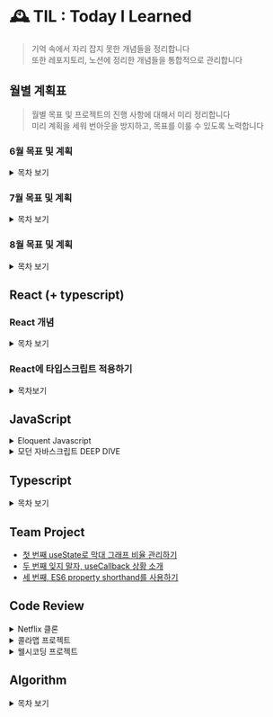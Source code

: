 # 🕰 TIL : Today I Learned

> 기억 속에서 자리 잡지 못한 개념들을 정리합니다 <br/>
> 또한 레포지토리, 노션에 정리한 개념들을 통합적으로 관리합니다

## 월별 계획표

> 월별 목표 및 프로젝트의 진행 사항에 대해서 미리 정리합니다 <br/>
> 미리 계획을 세워 번아웃을 방지하고, 목표를 이룰 수 있도록 노력합니다

### 6월 목표 및 계획

<details>
<summary>목차 보기</summary>

<p>React</p>

- [x] 타입스크립트 리덕스 사가 적용 로직 정리
- [x] 리액트 개념 TIL에 정리

<p>Netflix clone project</p>

- [x] netflix 클론 프로젝트 부족한 부분 정리하기
- [x] netflix 클론 프로젝트 타입스크립트 환경에서 리덕스 사가 적용하기
- [x] netflix 클론 프로젝트 배포하기 (netflify)

<p>colamap project</p>

- [x] colamap 프로젝트 커스텀 오버레이 구현 (더미 데이터를 통해 배열 형식으로 받아온 배열을 렌더링하기) > 마커 이미지로 표현
- [x] colamap 프로젝트 백엔드 서버와 연결
- [x] colamap 프로젝트 가게별 세부 페이지 구현
</details>

### 7월 목표 및 계획

<details>
<summary>목차 보기</summary>

### JavaScript

- [x] 모던 자바스크립트 Deep Dive 1회독 및 정리(개강 전 까지) [진행중]

### Algorithm

~~바닐라 JS를 사용하여 알고리즘 공부 시작 (개강 전 까지 1회독)~~

<b>자바스크립트 개념 및 프로젝트 배포를 위해 잠시 중단</b>

### colamap project

~~팀원간 피드백 및 1차 배포 (7월까지)~~

<b>작업 중이나 8월 중순까지 되어야 끝날 것 같음</b>

</details>

### 8월 목표 및 계획

<details>
<summary>목차 보기</summary>

### JavaScript

- [ ] 모던 자바스크립트 Deep Dive 1회독 및 정리

### colamap project

- [ ] 콜라맵 프로젝트 작업 마무리 및 배포

### 빗썸 테크아카데미

~~지원 결과 08.09일 발표로 후에 계획 변동 예정~~

<details>
<summary>결과 보기</summary>

### 🔥합격

<img width="400" src="./images/1.PNG" alt="🔥합격"/>

<br/>

<p>빠르게 자바스크립트 1회독을 9월 중순까지 마치고 알고리즘을 병행하여 취업 준비를 하는 방향으로 설정 🥲 </p>

</details>

</details>

## React (+ typescript)

### React 개념

<details>
<summary>목차 보기</summary>

- <a href="https://github.com/junh0328/TIL/tree/master/React#Chapter-1-%EB%A6%AC%EC%95%A1%ED%8A%B8-%EC%8B%9C%EC%9E%91">Chapter 1, 리액트 시작</a>
- <a href="https://github.com/junh0328/TIL/tree/master/React#Chapter-2-JSX">Chapter 2, JSX</a>
- <a href="https://github.com/junh0328/TIL/tree/master/React#Chapter-3-%EC%BB%B4%ED%8F%AC%EB%84%8C%ED%8A%B8">Chapter 3, 컴포넌트</a>
- <a href="https://github.com/junh0328/TIL/tree/master/React#Chapter4-Event-Handling">Chapter 4, Event Handling</a>
- <a href="https://github.com/junh0328/TIL/blob/master/React/readme.md#Chapter-5-ref-DOM%EC%97%90-%EC%9D%B4%EB%A6%84-%EB%8B%AC%EA%B8%B0">Chapter 5, ref DOM에 이름 달기</a>
- <a href="https://github.com/junh0328/TIL/blob/master/React/readme.md#Chapter-6-%EC%BB%B4%ED%8F%AC%EB%84%8C%ED%8A%B8-%EB%B0%98%EB%B3%B5">Chapter 6, 컴포넌트 반복</a>
- <a href="https://github.com/junh0328/TIL/blob/master/React/readme.md#Chapter-7-%EC%BB%B4%ED%8F%AC%EB%84%8C%ED%8A%B8%EC%9D%98-%EB%9D%BC%EC%9D%B4%ED%94%84%EC%82%AC%EC%9D%B4%ED%81%B4-%EB%A9%94%EC%84%9C%EB%93%9C">Chapter 7, 컴포넌트의 라이프사이클 메서드</a>
- <a href="https://github.com/junh0328/TIL/tree/master/React#Chapter-8-Hooks">Chapter 8, Hooks</a>
- <a href="https://github.com/junh0328/TIL/tree/master/React#Chapter-9-%EC%BB%B4%ED%8F%AC%EB%84%8C%ED%8A%B8-%EC%8A%A4%ED%83%80%EC%9D%BC%EB%A7%81">Chapter 9, 컴포넌트 스타일링</a>
- <a href="https://github.com/junh0328/TIL/tree/master/React#Chapter-13-%EB%A6%AC%EC%95%A1%ED%8A%B8-%EB%9D%BC%EC%9A%B0%ED%84%B0%EB%A1%9C-SPA-%EA%B0%9C%EB%B0%9C%ED%95%98%EA%B8%B0">Chapter 13, 리액트 라우터로 SPA 개발하기</a>
- <a href="https://github.com/junh0328/TIL/tree/master/React#Chapter-14-%EC%99%B8%EB%B6%80-API%EB%A5%BC-%EC%97%B0%EB%8F%99%ED%95%98%EC%97%AC-%EB%89%B4%EC%8A%A4-%EB%B7%B0%EC%96%B4-%EB%A7%8C%EB%93%A4%EA%B8%B0">Chapter 14, 외부 API를 연동하여 뉴스 뷰어 만들기</a>
- <a href="https://github.com/junh0328/TIL/tree/master/React#Chapter-16-%EB%A6%AC%EB%8D%95%EC%8A%A4-%EB%9D%BC%EC%9D%B4%EB%B8%8C%EB%9F%AC%EB%A6%AC-%EC%9D%B4%ED%95%B4%ED%95%98%EA%B8%B0">Chapter 16, 리덕스 라이브러리 이해하기</a>
- <a href="https://github.com/junh0328/TIL/tree/master/React#Chapter-17-%EB%A6%AC%EB%8D%95%EC%8A%A4%EB%A5%BC-%EC%82%AC%EC%9A%A9%ED%95%9C-%EB%A6%AC%EC%95%A1%ED%8A%B8-%EC%83%81%ED%83%9C-%EA%B4%80%EB%A6%AC-%EC%95%A0%ED%94%8C%EB%A6%AC%EC%BC%80%EC%9D%B4%EC%85%98">Chapter 17, 리덕스를 사용한 리액트 상태 관리 애플리케이션</a>
- <a href="https://github.com/junh0328/TIL/tree/master/React#Chapter-18-%EB%A6%AC%EB%8D%95%EC%8A%A4-%EB%AF%B8%EB%93%A4%EC%9B%A8%EC%96%B4%EB%A5%BC-%ED%86%B5%ED%95%9C-%EB%B9%84%EB%8F%99%EA%B8%B0-%EC%9E%91%EC%97%85-%EA%B4%80%EB%A6%AC">Chapter 18, 리덕스 미들웨어를 통한 비동기 작업 관리</a>
- <a href="https://github.com/junh0328/TIL/tree/master/React#Chapter-19-%EC%BD%94%EB%93%9C-%EC%8A%A4%ED%94%8C%EB%A6%AC%ED%8C%85">Chapter 19, 코드 스플리팅</a>
- <a href="https://github.com/junh0328/TIL/tree/master/React#Chapter-20-%EC%84%9C%EB%B2%84-%EC%82%AC%EC%9D%B4%EB%93%9C-%EB%A0%8C%EB%8D%94%EB%A7%81">Chpater 20, 서버 사이드 렌더링</a>

</details>

### React에 타입스크립트 적용하기

<details>
<summary>목차보기</summary>

- <a href="https://github.com/junh0328/learning_typescript/blob/master/ReactByTS/readme.md#-todolist">todolist에 타입스크립트 환경 적용하기</a>
- <a href="https://github.com/junh0328/learning_typescript/blob/master/ReactByTS/readme.md#-todo-redux">todolist에 타입스크립트 리덕스 적용하기</a>
- <a href="https://github.com/junh0328/learning_typescript/blob/master/ReactByTS/readme.md#-redux-thunk">타입스크립트 환경에서 thunk 미들웨어 사용하기</a>
- <a href="https://github.com/junh0328/learning_typescript/blob/master/ReactByTS/readme.md#-redux-saga">리덕스-사가 보일러플레이트 만들어보기</a>

</details>

## JavaScript

<details>

<summary>Eloquent Javascript</summary>

- <a href="https://github.com/junh0328/upgrade_javascript/tree/master/BASIC#Chapter-1-%EC%9E%90%EB%B0%94%EC%8A%A4%ED%81%AC%EB%A6%BD%ED%8A%B8%EB%9E%80">Chapter 1, 자바스크립트란</a>
- <a href="https://github.com/junh0328/upgrade_javascript/tree/master/BASIC#Chapter-2-%ED%94%84%EB%A1%9C%EA%B7%B8%EB%9E%A8-%EA%B5%AC%EC%A1%B0">Chapter 2, 프로그램 구조</a>
- <a href="https://github.com/junh0328/upgrade_javascript/tree/master/BASIC#Chapter-3-%ED%95%A8%EC%88%98">Chapter 3, 함수</a>
- <a href="https://github.com/junh0328/upgrade_javascript/tree/master/BASIC#Chapter-4-%EA%B0%9D%EC%B2%B4%EC%99%80-%EB%B0%B0%EC%97%B4-%EC%9E%90%EB%A3%8C-%EA%B5%AC%EC%A1%B0">Chapter 4, 객체와 배열 자료 구조</a>
- <a href="https://github.com/junh0328/upgrade_javascript/tree/master/BASIC#Chapter-6-%EA%B0%9D%EC%B2%B4%EC%9D%98-%EC%9D%B4%EC%A4%91-%EC%83%9D%ED%99%9C">Chapter 6, 객체의 이중 생활</a>
- <a href="https://github.com/junh0328/upgrade_javascript/tree/master/BASIC#Chapter-8-%EB%B2%84%EA%B7%B8%EC%99%80-%EC%98%A4%EB%A5%98">Chapter 8, 버그와 오류</a>
- <a href="https://github.com/junh0328/upgrade_javascript/tree/master/BASIC#Chapter-10-%EB%AA%A8%EB%93%88">Chapter 10, 모듈</a>
- <a href="https://github.com/junh0328/upgrade_javascript/tree/master/BASIC#Chapter-11-%EB%B9%84%EB%8F%99%EA%B8%B0-%ED%94%84%EB%A1%9C%EA%B7%B8%EB%9E%98%EB%B0%8D">Chapter 11, 비동기 프로그래밍</a>
- <a href="https://github.com/junh0328/upgrade_javascript/tree/master/BASIC#Chapter-13-%EC%9E%90%EB%B0%94%EC%8A%A4%ED%81%AC%EB%A6%BD%ED%8A%B8%EC%99%80-%EB%B8%8C%EB%9D%BC%EC%9A%B0%EC%A0%80">Chapter 13, 자바스크립트와 브라우저</a>

</details>

<details>

<summary>모던 자바스크립트 DEEP DIVE</summary>

- <a href="https://github.com/junh0328/upgrade_javascript/tree/master/DEEPDIVE#1%EC%9E%A5-%ED%94%84%EB%A1%9C%EA%B7%B8%EB%9E%98%EB%B0%8D">프로그래밍</a>
- <a href="https://github.com/junh0328/upgrade_javascript/tree/master/DEEPDIVE#2%EC%9E%A5-%EC%9E%90%EB%B0%94%EC%8A%A4%ED%81%AC%EB%A6%BD%ED%8A%B8%EB%9E%80">자바스크립트란?</a>
- <a href="https://github.com/junh0328/upgrade_javascript/tree/master/DEEPDIVE#3%EC%9E%A5-%EC%9E%90%EB%B0%94%EC%8A%A4%ED%81%AC%EB%A6%BD%ED%8A%B8-%EA%B0%9C%EB%B0%9C-%ED%99%98%EA%B2%BD%EA%B3%BC-%EC%8B%A4%ED%96%89-%EB%B0%A9%EB%B2%95">자바스크립트 개발 환경과 실행 방법</a>
- <a href="https://github.com/junh0328/upgrade_javascript/tree/master/DEEPDIVE#4%EC%9E%A5-%EB%B3%80%EC%88%98">변수</a>
- <a href="https://github.com/junh0328/upgrade_javascript/tree/master/DEEPDIVE#5%EC%9E%A5-%ED%91%9C%ED%98%84%EC%8B%9D%EA%B3%BC-%EB%AC%B8">표현식과 문</a>
- <a href="https://github.com/junh0328/upgrade_javascript/tree/master/DEEPDIVE#6%EC%9E%A5-%EB%8D%B0%EC%9D%B4%ED%84%B0-%ED%83%80%EC%9E%85">데이터 타입</a>
- <a href="https://github.com/junh0328/upgrade_javascript/tree/master/DEEPDIVE#8%EC%9E%A5-%EC%A0%9C%EC%96%B4%EB%AC%B8">제어문</a>
- <a href="https://github.com/junh0328/upgrade_javascript/tree/master/DEEPDIVE#9%EC%9E%A5-%ED%83%80%EC%9E%85%EB%B3%80%ED%99%98%EA%B3%BC-%EB%8B%A8%EC%B6%95-%ED%8F%89%EA%B0%80">타입변환과 단축 평가</a>
- <a href="https://github.com/junh0328/upgrade_javascript/tree/master/DEEPDIVE#10%EC%9E%A5-%EA%B0%9D%EC%B2%B4-%EB%A6%AC%ED%84%B0%EB%9F%B4">객체 리터럴</a>
- <a href="https://github.com/junh0328/upgrade_javascript/tree/master/DEEPDIVE#11%EC%9E%A5-%EC%9B%90%EC%8B%9C-%EA%B0%92%EA%B3%BC-%EA%B0%9D%EC%B2%B4-%EB%B9%84%EA%B5%90">원시 값과 객체 비교</a>
- <a href="https://github.com/junh0328/upgrade_javascript/tree/master/DEEPDIVE#12%EC%9E%A5-%ED%95%A8%EC%88%98">함수</a>
- <a href="https://github.com/junh0328/upgrade_javascript/tree/master/DEEPDIVE#13%EC%9E%A5-%EC%8A%A4%EC%BD%94%ED%94%84">스코프</a>
- <a href="https://github.com/junh0328/upgrade_javascript/tree/master/DEEPDIVE#14%EC%9E%A5-%EC%A0%84%EC%97%AD-%EB%B3%80%EC%88%98%EC%9D%98-%EB%AC%B8%EC%A0%9C%EC%A0%90">전역 변수의 문제점</a>
- <a href="https://github.com/junh0328/upgrade_javascript/tree/master/DEEPDIVE#15%EC%9E%A5-let,-const-%ED%82%A4%EC%9B%8C%EB%93%9C%EC%99%80-%EB%B8%94%EB%A1%9D-%EB%A0%88%EB%B2%A8-%EC%8A%A4%EC%BD%94%ED%94%84">let, const 키워드와 블록 레벨 스코프</a>
- <a href="https://github.com/junh0328/upgrade_javascript/blob/master/DEEPDIVE/readme2.md#17%EC%9E%A5-%EC%83%9D%EC%84%B1%EC%9E%90-%ED%95%A8%EC%88%98%EC%97%90-%EC%9D%98%ED%95%9C-%EA%B0%9D%EC%B2%B4-%EC%83%9D%EC%84%B1">생성자 함수에 의한 객체 생성</a>
- <a href="https://github.com/junh0328/upgrade_javascript/blob/master/DEEPDIVE/readme2.md#18%EC%9E%A5-%ED%95%A8%EC%88%98%EC%99%80-%EC%9D%BC%EA%B8%89-%EA%B0%9D%EC%B2%B4">함수와 일급 객체</a>
- <a href="https://github.com/junh0328/upgrade_javascript/blob/master/DEEPDIVE/readme2.md#19%EC%9E%A5-%ED%94%84%EB%A1%9C%ED%86%A0%ED%83%80%EC%9E%85">프로토타입</a>
- <a href="https://github.com/junh0328/upgrade_javascript/blob/master/DEEPDIVE/readme2.md#20%EC%9E%A5-strict-mode">strict mode</a>
- <a href="https://github.com/junh0328/upgrade_javascript/blob/master/DEEPDIVE/readme2.md#21%EC%9E%A5-%EB%B9%8C%ED%8A%B8%EC%9D%B8-%EA%B0%9D%EC%B2%B4">빌트인 객체</a>
- <a href="https://github.com/junh0328/upgrade_javascript/blob/master/DEEPDIVE/readme2.md#22%EC%9E%A5-this">this</a>
- <a href="https://github.com/junh0328/upgrade_javascript/blob/master/DEEPDIVE/readme2.md#23%EC%9E%A5-%EC%8B%A4%ED%96%89-%EC%BB%A8%ED%85%8D%EC%8A%A4%ED%8A%B8">실행 컨텍스트</a>
- <a href="https://github.com/junh0328/upgrade_javascript/blob/master/DEEPDIVE/readme3.md#24%EC%9E%A5-%ED%81%B4%EB%A1%9C%EC%A0%80">클로저</a>
- <a href="https://github.com/junh0328/upgrade_javascript/blob/master/DEEPDIVE/readme3.md#25%EC%9E%A5-%ED%81%B4%EB%9E%98%EC%8A%A4">클래스</a>
- <a href="https://github.com/junh0328/upgrade_javascript/blob/master/DEEPDIVE/readme3.md#26%EC%9E%A5-ES6-%ED%95%A8%EC%88%98%EC%9D%98-%EC%B6%94%EA%B0%80-%EA%B8%B0%EB%8A%A5">ES6 함수의 추가 기능</a>
- <a href="https://github.com/junh0328/upgrade_javascript/blob/master/DEEPDIVE/readme4.md#27%EC%9E%A5-%EB%B0%B0%EC%97%B4">배열</a>
- <a href="https://github.com/junh0328/upgrade_javascript/blob/master/DEEPDIVE/readme4.md#28%EC%9E%A5-Number">Number</a>
- <a href="https://github.com/junh0328/upgrade_javascript/blob/master/DEEPDIVE/readme4.md#29%EC%9E%A5-Math">Math</a>
- <a href="https://github.com/junh0328/upgrade_javascript/blob/master/DEEPDIVE/readme4.md#30%EC%9E%A5-Date">Date</a>
- <a href="https://github.com/junh0328/upgrade_javascript/blob/master/DEEPDIVE/readme4.md#31%EC%9E%A5-RegExp">RegExp</a>
- <a href="https://github.com/junh0328/upgrade_javascript/blob/master/DEEPDIVE/readme4.md#32%EC%9E%A5-String">String</a>
</details>

## Typescript

<details>
<summary>목차 보기</summary>

- <a href="https://github.com/junh0328/learning_typescript#-%ED%8A%B9%EC%A7%95">타입스크립트 특징</a>
- <a href="https://github.com/junh0328/learning_typescript#-%EC%82%AC%EC%9A%A9%EB%B2%95">사용법</a>
- <a href="https://github.com/junh0328/learning_typescript#-%ED%83%80%EC%9E%85-%EC%B6%94%EB%A1%A0">타입 추론</a>
- <a href="https://github.com/junh0328/learning_typescript#-%ED%83%80%EC%9E%85-%EB%AA%85%EC%8B%9C">타입 명시</a>
- <a href="https://github.com/junh0328/learning_typescript#-%EC%9D%B8%ED%84%B0%ED%8E%98%EC%9D%B4%EC%8A%A4%EB%A1%9C-%EA%B0%9D%EC%B2%B4-%EA%B5%AC%EC%A1%B0-%EC%A0%95%EC%9D%98%ED%95%98%EA%B8%B0">인터페이스로 객체 구조 정의하기</a>
- <a href="https://github.com/junh0328/learning_typescript#-%EC%97%B4%EA%B1%B0%ED%98%95%EA%B3%BC-%EB%A6%AC%ED%84%B0%EB%9F%B4-%ED%83%80%EC%9E%85">열거형과 리터럴 타입</a>
- <a href="https://github.com/junh0328/learning_typescript#-Any-Union-Type-Type-Aliases-Type-Guards">Any, Union Type, Type Aliases, Type Guards</a>
- <a href="https://github.com/junh0328/learning_typescript#-%ED%95%A8%EC%88%98-%ED%83%80%EC%9D%B4%ED%95%91-%EC%84%A0%ED%83%9D%EC%A0%81-%EB%A7%A4%EA%B0%9C-%EB%B3%80%EC%88%98%EC%99%80-%EA%B8%B0%EB%B3%B8-%EB%A7%A4%EA%B0%9C-%EB%B3%80%EC%88%98">함수 타이핑 선택적 매개 변수와 기본 매개 변수</a>
- <a href="https://github.com/junh0328/learning_typescript#-%EA%B0%9D%EC%B2%B4-%EC%A7%80%ED%96%A5-%ED%94%84%EB%A1%9C%EA%B7%B8%EB%9E%98%EB%B0%8D-%ED%81%B4%EB%9E%98%EC%8A%A4%EC%99%80-%EC%98%A4%EB%B8%8C%EC%A0%9D%ED%8A%B8-%EA%B4%80%EA%B3%84-%ED%8C%8C%ED%97%A4%EC%B9%98%EA%B8%B0">객체 지향 프로그래밍 클래스와 오브젝트 관계 파헤치기</a>

</details>

## Team Project

- <a href="https://github.com/junh0328/TIL/tree/master/Chore#%EC%B2%AB-%EB%B2%88%EC%A7%B8-usestate%EB%A1%9C-%EB%A7%89%EB%8C%80-%EA%B7%B8%EB%9E%98%ED%94%84-%EB%B9%84%EC%9C%A8-%EA%B4%80%EB%A6%AC%ED%95%98%EA%B8%B0">첫 번째 useState로 막대 그래프 비율 관리하기</a>
- <a href="https://github.com/junh0328/TIL/tree/master/Chore#%EB%91%90-%EB%B2%88%EC%A7%B8-%EC%9E%8A%EC%A7%80-%EB%A7%90%EC%9E%90,-useCallback-%EC%83%81%ED%99%A9-%EC%86%8C%EA%B0%9C">두 번째 잊지 말자, useCallback 상황 소개</a>
- <a href="https://github.com/junh0328/TIL/tree/master/Chore#%EC%84%B8-%EB%B2%88%EC%A7%B8-es6-property-shorthand%EB%A5%BC-%EC%82%AC%EC%9A%A9%ED%95%98%EA%B8%B0">세 번째, ES6 property shorthand를 사용하기</a>

## Code Review

<details>
<summary>Netflix 클론</summary>

<b>04.25 ~ 06.13</b>

- <a href="https://github.com/Team-Okky/movie/pull/2">1.영화 API 임시 적용</a>
- <a href="https://github.com/Team-Okky/movie/pull/4">2.넷플릭스 초기 UI 작업</a>
- <a href="https://github.com/Team-Okky/movie/pull/8">3.넷플릭스 헤더 이벤트 추가</a>
- <a href="https://github.com/Team-Okky/movie/pull/15">4.검색 API 구현</a>
- <a href="https://github.com/Team-Okky/movie/pull/21">5.모달 적용 및 마무리</a>

</details>

<details>
<summary>콜라맵 프로젝트</summary>

<b>05.17 - 현재 진행중</b>

- <a href="https://github.com/Doong-Ji/cola-map/pull/4">1.개발 환경 세팅하기</a>
- <a href="https://github.com/Doong-Ji/cola-map/pull/9">2.검색 결과 리스트로 가져오기</a>
- <a href="https://github.com/Doong-Ji/cola-map/pull/13">3.메인 슬라이더 기능 구현</a>
- <a href="https://github.com/Doong-Ji/cola-map/pull/17">4.더미 데이터를 통해 지도 마커 표시</a>
- <a href="https://github.com/Doong-Ji/cola-map/pull/24">5.제보를 위한 세부 페이지 구성</a>
- <a href="https://github.com/Doong-Ji/cola-map/pull/33">6.개인 페이지 세부 스타일링 및 반응형 작업</a>
- <a href="https://github.com/Doong-Ji/cola-map/pull/36">7.카테고리 선택 및 데이터 서버로 전달</a>
- <a href="https://github.com/Doong-Ji/cola-map/pull/42">8.소셜 로그인 구현(프론트 단 작업)</a>
- <a href="https://github.com/Doong-Ji/cola-map/pull/51">9.소셜 로그인 백엔드와 연동작업</a>
- <a href="https://github.com/Doong-Ji/cola-map/pull/64">10.백엔드와 REST API 데이터 소통 1</a>
- <a href="https://github.com/Doong-Ji/cola-map/pull/79">11.백엔드와 REST API 데이터 소통 (제보 수정하기, 삭제하기)</a>
</details>

<details>
<summary>웰시코딩 프로젝트</summary>

- <a href="https://github.com/MIC-TEAM/wellseecoding-front/pull/4">1. next 프레임워크에서 타입스크립트 기반의 리덕스 사가 보일러 플레이트 작성하기</a>
</details>

## Algorithm

<details>
<summary>목차 보기</summary>

### 기본 문제 풀이

<details>
<summary>목차 보기</summary>

1. <a href="https://github.com/junh0328/TIL/tree/master/Algorithm%20/Section1#%EC%84%B8-%EC%88%98-%EC%A4%91-%EC%B5%9C%EC%86%9F%EA%B0%92">세 수 중 최솟값</a>
2. <a href="https://github.com/junh0328/TIL/tree/master/Algorithm%20/Section1#%EC%82%BC%EA%B0%81%ED%98%95-%ED%8C%90%EB%B3%84%ED%95%98%EA%B8%B0">삼각형 판별하기</a>
3. <a href="https://github.com/junh0328/TIL/tree/master/Algorithm%20/Section1#%EC%97%B0%ED%95%84-%EA%B0%9C%EC%88%98">연필개수</a>
4. <a href="https://github.com/junh0328/TIL/tree/master/Algorithm%20/Section1#1%EB%B6%80%ED%84%B0-n%EA%B9%8C%EC%A7%80-%ED%95%A9-%EC%B6%9C%EB%A0%A5%ED%95%98%EA%B8%B0">1부터 N까지의 합</a>
5. <a href="https://github.com/junh0328/TIL/tree/master/Algorithm%20/Section1#%EC%B5%9C%EC%86%9F%EA%B0%92-%EA%B5%AC%ED%95%98%EA%B8%B0">최솟값 구하기</a>
6. <a href="https://github.com/junh0328/TIL/tree/master/Algorithm%20/Section1#%ED%99%80%EC%88%98">홀수</a>
7. <a href="https://github.com/junh0328/TIL/tree/master/Algorithm%20/Section1#10%EB%B6%80%EC%A0%9C">10부제</a>
8. <a href="https://github.com/junh0328/TIL/tree/master/Algorithm%20/Section1#%EC%9D%BC%EA%B3%B1-%EB%82%9C%EC%9F%81%EC%9D%B4">📍일곱난쟁이</a>
9. <a href="https://github.com/junh0328/TIL/tree/master/Algorithm%20/Section1#a%EB%A5%BC-%EC%9C%BC%EB%A1%9C">A를 #으로</a>
10. <a href="https://github.com/junh0328/TIL/tree/master/Algorithm%20/Section1#%EB%AC%B8%EC%9E%90-%EC%B0%BE%EA%B8%B0">문자 찾기</a>
11. <a href="https://github.com/junh0328/TIL/tree/master/Algorithm%20/Section1#%EB%8C%80%EB%AC%B8%EC%9E%90-%EC%B0%BE%EA%B8%B0">대문자 찾기</a>
12. <a href="https://github.com/junh0328/TIL/tree/master/Algorithm%20/Section1#%EB%8C%80%EB%AC%B8%EC%9E%90%EB%A1%9C-%ED%86%B5%EC%9D%BC%ED%95%98%EA%B8%B0">대문자로 통일</a>
13. <a href="https://github.com/junh0328/TIL/tree/master/Algorithm%20/Section1#%EB%8C%80%EC%86%8C%EB%AC%B8%EC%9E%90-%EB%B3%80%ED%99%98">대소문자변환</a>
14. <a href="https://github.com/junh0328/TIL/tree/master/Algorithm%20/Section1#%EA%B0%80%EC%9E%A5-%EA%B8%B4-%EB%AC%B8%EC%9E%90%EC%97%B4">가장 긴 문자열</a>
15. <a href="https://github.com/junh0328/TIL/tree/master/Algorithm%20/Section1#%EA%B0%80%EC%9A%B4%EB%8D%B0-%EB%AC%B8%EC%9E%90-%EC%B6%9C%EB%A0%A5">가운데 문자 출력(substring, substr)</a>
16. <a href="https://github.com/junh0328/TIL/tree/master/Algorithm%20/Section1#%EC%A4%91%EB%B3%B5-%EB%AC%B8%EC%9E%90-%EC%A0%9C%EA%B1%B0">📍 중복 문자 제거(indexOf)</a>
17. <a href="https://github.com/junh0328/TIL/tree/master/Algorithm%20/Section1#%EC%A4%91%EB%B3%B5-%EB%8B%A8%EC%96%B4-%EC%A0%9C%EA%B1%B0">📍 중복 단어 제거</a>
</details>

### 1, 2차원 배열 탐색

<details>
<summary>목차 보기</summary>

1. <a href="https://github.com/junh0328/TIL/tree/master/Algorithm%20/Section2#%ED%81%B0-%EC%88%98-%EC%B6%9C%EB%A0%A5%ED%95%98%EA%B8%B0">큰 수 출력하기</a>
2. <a href="https://github.com/junh0328/TIL/tree/master/Algorithm%20/Section2#%EB%B3%B4%EC%9D%B4%EB%8A%94-%ED%95%99%EC%83%9D">보이는 학생</a>
3. <a href="https://github.com/junh0328/TIL/tree/master/Algorithm%20/Section2#%EA%B0%80%EC%9C%84-%EB%B0%94%EC%9C%84-%EB%B3%B4">가위바위보</a>
4. <a href="https://github.com/junh0328/TIL/tree/master/Algorithm%20/Section2#점수계산">점수 계산</a>
5. <a href="https://github.com/junh0328/TIL/tree/master/Algorithm%20/Section2#등수구하기">등수구하기📍</a>
6. <a href="https://github.com/junh0328/TIL/tree/master/Algorithm%20/Section2#격자판-최대합">격자판 최대합📍</a>
7. <a href="https://github.com/junh0328/TIL/tree/master/Algorithm%20/Section2#봉우리">봉우리📍</a>

</details>

### 문자열 탐색

<details>
<summary>목차 보기</summary>

1. <a href="https://github.com/junh0328/TIL/tree/master/Algorithm%20/Section3#%ED%9A%8C%EB%AC%B8-%EB%AC%B8%EC%9E%90%EC%97%B4">회문문자열</a>
2. <a href="https://github.com/junh0328/TIL/tree/master/Algorithm%20/Section3#%EC%9C%A0%ED%9A%A8%ED%95%9C-%ED%8C%B0%EB%A6%B0%EB%93%9C%EB%A1%AC">유효한 팰린드롬</a>
3. <a href="https://github.com/junh0328/TIL/tree/master/Algorithm%20/Section3#%EC%88%AB%EC%9E%90%EB%A7%8C-%EC%B6%94%EC%B6%9C">숫자만 추출</a>
4. <a href="https://github.com/junh0328/TIL/tree/master/Algorithm%20/Section3#%EA%B0%80%EC%9E%A5-%EC%A7%A7%EC%9D%80-%EB%AC%B8%EC%9E%90%EC%97%B4">📍가장 짧은 문자거리</a>
5. <a href="https://github.com/junh0328/TIL/tree/master/Algorithm%20/Section3#%EB%AC%B8%EC%9E%90%EC%97%B4-%EC%95%95%EC%B6%95">문자열 압축</a>

</details>

### 완전탐색(블루투포스)

<details>
<summary>목차 보기</summary>

1. <a href="https://github.com/junh0328/TIL/tree/master/Algorithm%20/Section4#%EC%9E%90%EB%A6%BF%EC%88%98%EC%9D%98-%ED%95%A9">📍자리수의 합</a>
2. <a>뒤집은 소수</a>
3. <a>멘토링</a>
4. <a>졸업선물</a>
5. <a>K번째 큰 수</a>

</details>

### 효율성(투포인터 알고리즘, 슬라이딩윈도우, 해쉬)

<details>
<summary>목차 보기</summary>
</details>

### 자료구조(스택, 큐)

<details>
<summary>목차 보기</summary>
</details>

### 정렬과 그리디, 결정알고리즘(이분검색)

<details>
<summary>목차 보기</summary>
</details>

### 재귀함수와 완전탐색(DFS:깊이우선탐색)

<details>
<summary>목차 보기</summary>
</details>

### 그래프와 탐색(DFS, BFS:넓이우선탐색)

<details>
<summary>목차 보기</summary>
</details>

### Dynamic programming(동적계획법)

<details>
<summary>목차 보기</summary>
</details>

</details>
